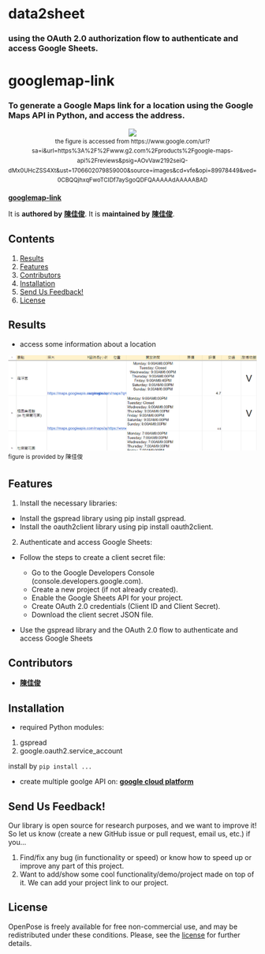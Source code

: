 # data2sheet
### using the OAuth 2.0 authorization flow to authenticate and access Google Sheets.



# googlemap-link
### To generate a Google Maps link for a location using the Google Maps API in Python, and access the address.

<p align="center">
    <img src=".vscode/map_api.png" width="400">
    <br>
    <sup>the figure is accessed from https://www.google.com/url?sa=i&url=https%3A%2F%2Fwww.g2.com%2Fproducts%2Fgoogle-maps-api%2Freviews&psig=AOvVaw2192seiQ-dMx0UHcZSS4Xt&ust=1706602079859000&source=images&cd=vfe&opi=89978449&ved=0CBQQjhxqFwoTCIDf7aySgoQDFQAAAAAdAAAAABAD
    </sup>
</p>



[**googlemap-link**](https://github.com/jerryboy1031/googlemap-link) 

It is **authored by** [**陳佳俊**](https://github.com/jerryboy1031). It is **maintained by** [**陳佳俊**](https://github.com/jerryboy1031).


## Contents
1. [Results](#results)
2. [Features](#features)
3. [Contributors](#contributors)
4. [Installation](#installation)
5. [Send Us Feedback!](#send-us-feedback)
6. [License](#license)



## Results

- access some information about a location
<p align="left">
    <img src="/cover2.png" width="600">
    <br>
    <sup>figure is provided by 陳佳俊
    </sup>
</p>




## Features

1. Install the necessary libraries:
- Install the gspread library using pip install gspread.
- Install the oauth2client library using pip install oauth2client.
2. Authenticate and access Google Sheets:
- Follow the steps to create a client secret file:
  
  -  Go to the Google Developers Console (console.developers.google.com).
  - Create a new project (if not already created).
  - Enable the Google Sheets API for your project.
  - Create OAuth 2.0 credentials (Client ID and Client Secret).
  - Download the client secret JSON file.
- Use the gspread library and the OAuth 2.0 flow to authenticate and access Google Sheets


## Contributors
- [**陳佳俊**](https://github.com/jerryboy1031)

## Installation
- required Python modules:
1. gspread
2. google.oauth2.service_account

install by `pip install ...`

- create multiple goolge API on:
[**google cloud platform**](https://console.cloud.google.com/apis/credentials?hl=zh-tw&project=web-scraping20230703)

## Send Us Feedback!
Our library is open source for research purposes, and we want to improve it! So let us know (create a new GitHub issue or pull request, email us, etc.) if you...
1. Find/fix any bug (in functionality or speed) or know how to speed up or improve any part of this project.
2. Want to add/show some cool functionality/demo/project made on top of it. We can add your project link to our project.

## License
OpenPose is freely available for free non-commercial use, and may be redistributed under these conditions. Please, see the [license](./LICENSE) for further details.
